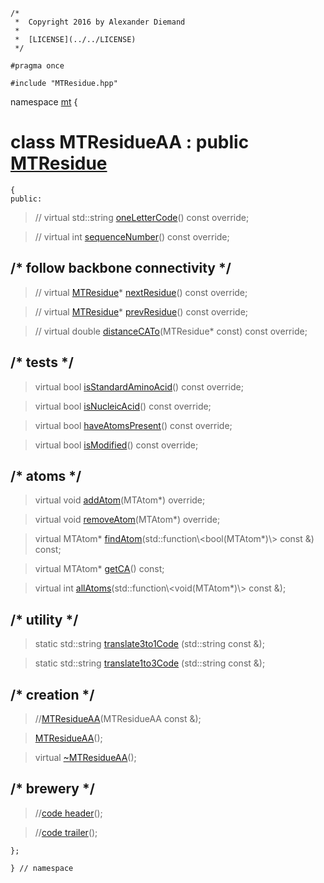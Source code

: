 ~~~ { .cpp }
/*
 *  Copyright 2016 by Alexander Diemand
 *
 *  [LICENSE](../../LICENSE)
 */

#pragma once

#include "MTResidue.hpp"

~~~

namespace [mt](namespace_mt.list) {

# class MTResidueAA : public [MTResidue](MTResidue.hpp.md)

~~~ { .cpp }
{
public:
~~~

>// virtual std::string [oneLetterCode](MTResidueAA_access.cpp.md)() const override;

>// virtual int [sequenceNumber](MTResidueAA_access.cpp.md)() const override;

## /* follow backbone connectivity */

>// virtual [MTResidue](MTResidue.hpp.md)* [nextResidue](MTResidueAA_backbone.cpp.md)() const override; 

>// virtual [MTResidue](MTResidue.hpp.md)* [prevResidue](MTResidueAA_backbone.cpp.md)() const override; 

>// virtual double [distanceCATo](MTResidueAA_backbone.cpp.md)(MTResidue* const) const override;

## /* tests */

> virtual bool [isStandardAminoAcid](MTResidueAA_tests.cpp.md)() const override;

> virtual bool [isNucleicAcid](MTResidueAA_tests.cpp.md)() const override;

> virtual bool [haveAtomsPresent](MTResidueAA_tests.cpp.md)() const override;

> virtual bool [isModified](MTResidueAA_tests.cpp.md)() const override;

## /* atoms */

> virtual void [addAtom](MTResidueAA_atoms.cpp.md)(MTAtom*) override;

> virtual void [removeAtom](MTResidueAA_atoms.cpp.md)(MTAtom*) override;

> virtual MTAtom* [findAtom](MTResidueAA_atoms.cpp.md)(std::function\\<bool(MTAtom*)\\> const &) const;

> virtual MTAtom* [getCA](MTResidueAA_atoms.cpp.md)() const;

> virtual int [allAtoms](MTResidueAA_atoms.cpp.md)(std::function\\<void(MTAtom*)\\> const &);


## /* utility */

>static std::string [translate3to1Code](MTResidueAA_utilities.cpp.md) (std::string const &);

>static std::string [translate1to3Code](MTResidueAA_utilities.cpp.md) (std::string const &);


##  /* creation */

>//[MTResidueAA](MTResidueAA_ctor.cpp.md)(MTResidueAA const &);

>[MTResidueAA](MTResidueAA_ctor.cpp.md)();

>virtual [~MTResidueAA](MTResidueAA_dtor.cpp.md)();

## /* brewery */

>//[code header](MTResidueAA_-alpha-.md)();

>//[code trailer](MTResidueAA_-omega-.md)();


~~~ { .cpp }
};

} // namespace
~~~
